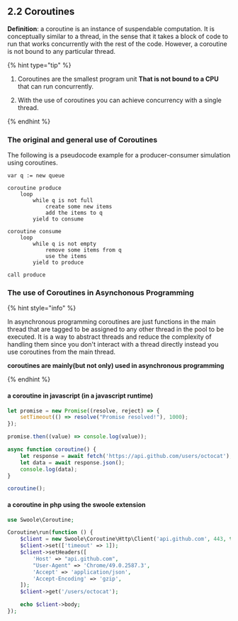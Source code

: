 ## 2.2 Coroutines

**Definition**: a coroutine is an instance of suspendable computation. It is conceptually similar to a thread, in the sense that it takes a block of code to run that works concurrently with the rest of the code. However, a coroutine is not bound to any particular thread.

{% hint type="tip" %}

1. Coroutines are the smallest program unit **That is not bound to a CPU** that can run concurrently.  

2. With the use of coroutines you can achieve concurrency with a single thread.

{% endhint %}

### The original and general use of Coroutines

The following is a pseudocode example for a producer-consumer simulation using coroutines.

```
var q := new queue

coroutine produce
    loop
        while q is not full
            create some new items
            add the items to q
        yield to consume

coroutine consume
    loop
        while q is not empty
            remove some items from q
            use the items
        yield to produce

call produce
```

### The use of Coroutines in Asynchonous Programming

{% hint style="info" %}

In asynchronous programming coroutines are just functions in the main thread that are tagged to be assigned to any other thread in the pool to be executed. It is a way to abstract threads and reduce the complexity of handling them since you don't interact with a thread directly instead you use coroutines from the main thread.

**coroutines are mainly(but not only) used in asynchronous programming**

{% endhint %}

#### a coroutine in javascript (in a javascript runtime)

```javascript
let promise = new Promise((resolve, reject) => {
    setTimeout(() => resolve("Promise resolved!"), 1000);
});

promise.then((value) => console.log(value));

async function coroutine() {
    let response = await fetch('https://api.github.com/users/octocat');
    let data = await response.json();
    console.log(data);
}

coroutine();
```

#### a coroutine in php using the swoole extension

```php
use Swoole\Coroutine;

Coroutine\run(function () {
    $client = new Swoole\Coroutine\Http\Client('api.github.com', 443, true);
    $client->set(['timeout' => 1]);
    $client->setHeaders([
        'Host' => "api.github.com",
        "User-Agent" => 'Chrome/49.0.2587.3',
        'Accept' => 'application/json',
        'Accept-Encoding' => 'gzip',
    ]);
    $client->get('/users/octocat');

    echo $client->body;
});
```